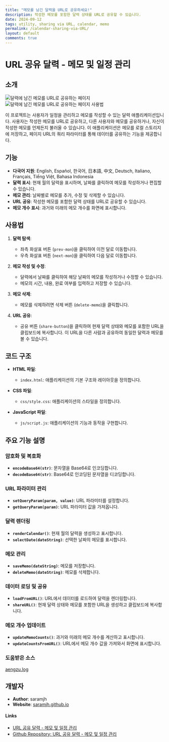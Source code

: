 ```yaml
---
title: "메모를 남긴 달력을 URL로 공유하세요!"
description: 작성한 메모를 포함한 달력 상태를 URL로 공유할 수 있습니다.
date: 2024-09-12
tags: utility, sharing via URL, calendar, memo
permalink: /calendar-sharing-via-URL/
layout: default
comments: true
---
```


# URL 공유 달력 - 메모 및 일정 관리

## 소개

<img src="{{site.assets}}{{ page.permalink }}366762842-9ead0fd1-97c8-47e4-9743-111ec526303a.png" alt="달력에 남긴 메모를 URL로 공유하는 페이지">
<img src="{{site.assets}}{{ page.permalink }}tutorial.gif" alt="달력에 남긴 메모를 URL로 공유하는 페이지 사용법">

이 프로젝트는 사용자가 일정을 관리하고 메모를 작성할 수 있는 달력 애플리케이션입니다. 사용자는 작성한 메모를 URL로 공유하고, 다른 사용자와 메모를 공유하거나, 자신이 작성한 메모를 언제든지 불러올 수 있습니다. 이 애플리케이션은 메모를 로컬 스토리지에 저장하고, 페이지 URL의 쿼리 파라미터를 통해 데이터를 공유하는 기능을 제공합니다.

## 기능

- **다국어 지원**: English, Español, 한국어, 日本語, 中文, Deutsch, Italiano, Français, Tiếng Việt, Bahasa Indonesia
- **달력 표시**: 현재 월의 달력을 표시하며, 날짜를 클릭하여 메모를 작성하거나 편집할 수 있습니다.
- **메모 관리**: 날짜별로 메모를 추가, 수정 및 삭제할 수 있습니다.
- **URL 공유**: 작성한 메모를 포함한 달력 상태를 URL로 공유할 수 있습니다.
- **메모 개수 표시**: 과거와 미래의 메모 개수를 화면에 표시합니다.

## 사용법

1. **달력 탐색**:

   - 좌측 화살표 버튼 (`prev-mon`)을 클릭하여 이전 달로 이동합니다.
   - 우측 화살표 버튼 (`next-mon`)을 클릭하여 다음 달로 이동합니다.

2. **메모 작성 및 수정**:

   - 달력에서 날짜를 클릭하여 해당 날짜의 메모를 작성하거나 수정할 수 있습니다.
   - 메모의 시간, 내용, 완료 여부를 입력하고 저장할 수 있습니다.

3. **메모 삭제**:

   - 메모를 삭제하려면 삭제 버튼 (`delete-memo`)을 클릭합니다.

4. **URL 공유**:
   - 공유 버튼 (`share-button`)을 클릭하여 현재 달력 상태와 메모를 포함한 URL을 클립보드에 복사합니다. 이 URL을 다른 사람과 공유하여 동일한 달력과 메모를 볼 수 있습니다.

## 코드 구조

- **HTML 파일**:

  - `index.html`: 애플리케이션의 기본 구조와 레이아웃을 정의합니다.

- **CSS 파일**:

  - `css/style.css`: 애플리케이션의 스타일을 정의합니다.

- **JavaScript 파일**:
  - `js/script.js`: 애플리케이션의 기능과 동작을 구현합니다.

## 주요 기능 설명

### 암호화 및 복호화

- **`encodeBase64(str)`**: 문자열을 Base64로 인코딩합니다.
- **`decodeBase64(str)`**: Base64로 인코딩된 문자열을 디코딩합니다.

### URL 파라미터 관리

- **`setQueryParam(param, value)`**: URL 파라미터를 설정합니다.
- **`getQueryParam(param)`**: URL 파라미터 값을 가져옵니다.

### 달력 렌더링

- **`renderCalendar()`**: 현재 월의 달력을 생성하고 표시합니다.
- **`selectDate(dateString)`**: 선택한 날짜의 메모를 표시합니다.

### 메모 관리

- **`saveMemo(dateString)`**: 메모를 저장합니다.
- **`deleteMemo(dateString)`**: 메모를 삭제합니다.

### 데이터 로딩 및 공유

- **`loadFromURL()`**: URL에서 데이터를 로드하여 달력을 렌더링합니다.
- **`shareURL()`**: 현재 달력 상태와 메모를 포함한 URL을 생성하고 클립보드에 복사합니다.

### 메모 개수 업데이트

- **`updateMemoCounts()`**: 과거와 미래의 메모 개수를 계산하고 표시합니다.
- **`updateCountsFromURL()`**: URL에서 메모 개수 값을 가져와서 화면에 표시합니다.

### 도움받은 소스

[aengzu.log](https://velog.io/@aengzu/2024-%EB%8F%99%EA%B8%B0%EA%B3%84%EC%A0%88-%EB%AA%A8%EA%B0%81%EC%BD%94-3%ED%9A%8C%EC%B0%A8-html-css-js-%EB%A1%9C-%EC%BA%98%EB%A6%B0%EB%8D%94-%EC%9B%B9%ED%8E%98%EC%9D%B4%EC%A7%80-%EC%A0%9C%EC%9E%91%ED%95%98%EA%B8%B0)

## 개발자

- **Author**: saramjh
- **Website**: [saramjh.github.io](https://saramjh.github.io)

#### Links

- [URL 공유 달력 - 메모 및 일정 관리](https://saramjh.github.io/URLschedule)
- [Github Repository: URL 공유 달력 - 메모 및 일정 관리](https://github.com/saramjh/URLschedule)
